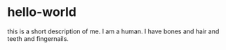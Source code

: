 # hello-world
this is a short description of me.  I am a human.  I have bones and hair and teeth and fingernails.
